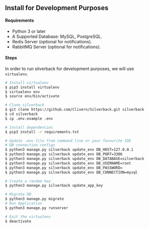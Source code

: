 ## Install for Development Purposes


#### Requirements

- Python 3 or later
- A Supported Database: MySQL, PostgreSQL.
- Redis Server (optional for notifications).
- RabbitMQ Server (optional for notifications).


#### Steps

In order to run silverback for development purposes, we will use `virtualenv`.

```bash
# Install virtualenv
$ pip3 install virtualenv
$ virtualenv env
$ source env/bin/activate

# Clone silverback
$ git clone https://github.com/Clivern/Silverback.git silverback
$ cd silverback
$ cp .env.example .env

# Install dependencies
$ pip3 install -r requirements.txt

# Update .env file from command line or your favourite IDE
# DB connection configs
$ python3 manage.py silverback update_env DB_HOST=127.0.0.1
$ python3 manage.py silverback update_env DB_PORT=3306
$ python3 manage.py silverback update_env DB_DATABASE=silverback
$ python3 manage.py silverback update_env DB_USERNAME=root
$ python3 manage.py silverback update_env DB_PASSWORD=
$ python3 manage.py silverback update_env DB_CONNECTION=mysql

# Create a random key
$ python3 manage.py silverback update_app_key

# Migrate DB
$ python3 manage.py migrate
# Run Application
$ python3 manage.py runserver

# Exit the virtualenv
$ deactivate
```
